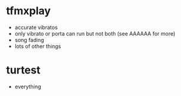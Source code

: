 # tfmxplay

- accurate vibratos
- only vibrato or porta can run but not both (see AAAAAA for more)
- song fading
- lots of other things

# turtest

- everything
